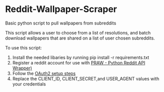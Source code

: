 # Reddit-Wallpaper-Scraper
Basic python script to pull wallpapers from subreddits

This script allows a user to choose from a list of resolutions, and batch download wallpapers that are shared on a list of user chosen subreddits. 

To use this script:
1) Install the needed libaries by running pip install -r requirements.txt
2) Register a reddit account for use with [PRAW - Python Reddit API Wrapper)](https://praw.readthedocs.io/en/latest/)
3) Follow the [OAuth2 setup steps](https://github.com/reddit-archive/reddit/wiki/OAuth2-Quick-Start-Example#first-steps)
4) Replace the CLIENT_ID, CLIENT_SECRET,and USER_AGENT values with your credentials
